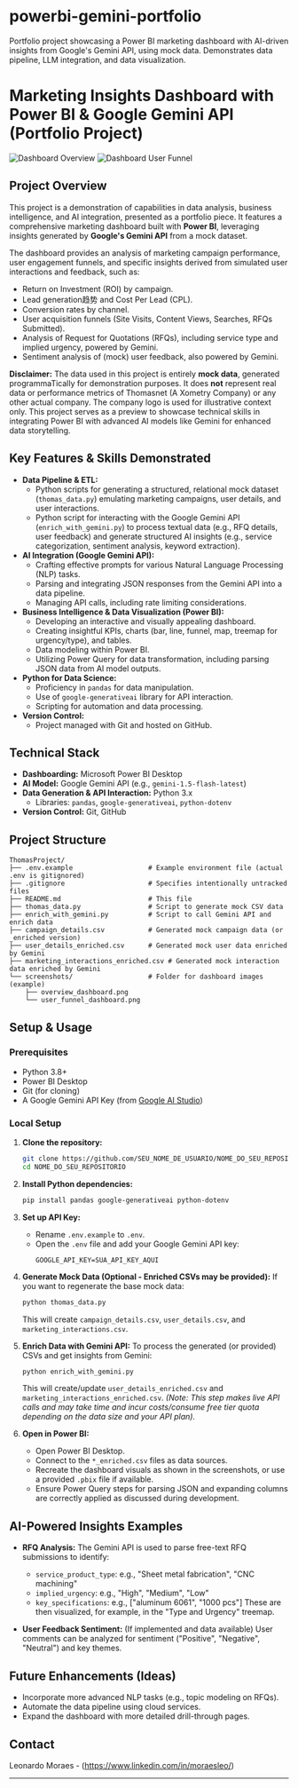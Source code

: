 # powerbi-gemini-portfolio
Portfolio project showcasing a Power BI marketing dashboard with AI-driven insights from Google's Gemini API, using mock data. Demonstrates data pipeline, LLM integration, and data visualization.

# Marketing Insights Dashboard with Power BI & Google Gemini API (Portfolio Project)

![Dashboard Overview](https://i.ibb.co/qYtJzDXC/page1.png)
![Dashboard User Funnel](https://i.ibb.co/WpgsBkQg/page2.png)

## Project Overview

This project is a demonstration of capabilities in data analysis, business intelligence, and AI integration, presented as a portfolio piece. It features a comprehensive marketing dashboard built with **Power BI**, leveraging insights generated by **Google's Gemini API** from a mock dataset.

The dashboard provides an analysis of marketing campaign performance, user engagement funnels, and specific insights derived from simulated user interactions and feedback, such as:
*   Return on Investment (ROI) by campaign.
*   Lead generation趋势 and Cost Per Lead (CPL).
*   Conversion rates by channel.
*   User acquisition funnels (Site Visits, Content Views, Searches, RFQs Submitted).
*   Analysis of Request for Quotations (RFQs), including service type and implied urgency, powered by Gemini.
*   Sentiment analysis of (mock) user feedback, also powered by Gemini.

**Disclaimer:** The data used in this project is entirely **mock data**, generated programmaTically for demonstration purposes. It does **not** represent real data or performance metrics of Thomasnet (A Xometry Company) or any other actual company. The company logo is used for illustrative context only. This project serves as a preview to showcase technical skills in integrating Power BI with advanced AI models like Gemini for enhanced data storytelling.

## Key Features & Skills Demonstrated

*   **Data Pipeline & ETL:**
    *   Python scripts for generating a structured, relational mock dataset (`thomas_data.py`) emulating marketing campaigns, user details, and user interactions.
    *   Python script for interacting with the Google Gemini API (`enrich_with_gemini.py`) to process textual data (e.g., RFQ details, user feedback) and generate structured AI insights (e.g., service categorization, sentiment analysis, keyword extraction).
*   **AI Integration (Google Gemini API):**
    *   Crafting effective prompts for various Natural Language Processing (NLP) tasks.
    *   Parsing and integrating JSON responses from the Gemini API into a data pipeline.
    *   Managing API calls, including rate limiting considerations.
*   **Business Intelligence & Data Visualization (Power BI):**
    *   Developing an interactive and visually appealing dashboard.
    *   Creating insightful KPIs, charts (bar, line, funnel, map, treemap for urgency/type), and tables.
    *   Data modeling within Power BI.
    *   Utilizing Power Query for data transformation, including parsing JSON data from AI model outputs.
*   **Python for Data Science:**
    *   Proficiency in `pandas` for data manipulation.
    *   Use of `google-generativeai` library for API interaction.
    *   Scripting for automation and data processing.
*   **Version Control:**
    *   Project managed with Git and hosted on GitHub.

## Technical Stack

*   **Dashboarding:** Microsoft Power BI Desktop
*   **AI Model:** Google Gemini API (e.g., `gemini-1.5-flash-latest`)
*   **Data Generation & API Interaction:** Python 3.x
    *   Libraries: `pandas`, `google-generativeai`, `python-dotenv`
*   **Version Control:** Git, GitHub

## Project Structure
```
ThomasProject/
├── .env.example                   # Example environment file (actual .env is gitignored)
├── .gitignore                     # Specifies intentionally untracked files
├── README.md                      # This file
├── thomas_data.py                 # Script to generate mock CSV data
├── enrich_with_gemini.py          # Script to call Gemini API and enrich data
├── campaign_details.csv           # Generated mock campaign data (or _enriched version)
├── user_details_enriched.csv      # Generated mock user data enriched by Gemini
├── marketing_interactions_enriched.csv # Generated mock interaction data enriched by Gemini
└── screenshots/                   # Folder for dashboard images (example)
    ├── overview_dashboard.png
    └── user_funnel_dashboard.png
```
## Setup & Usage

### Prerequisites
*   Python 3.8+
*   Power BI Desktop
*   Git (for cloning)
*   A Google Gemini API Key (from [Google AI Studio](https://aistudio.google.com/))

### Local Setup
1.  **Clone the repository:**
    ```bash
    git clone https://github.com/SEU_NOME_DE_USUARIO/NOME_DO_SEU_REPOSITORIO.git
    cd NOME_DO_SEU_REPOSITORIO
    ```
2.  **Install Python dependencies:**
    ```bash
    pip install pandas google-generativeai python-dotenv
    ```
3.  **Set up API Key:**
    *   Rename `.env.example` to `.env`.
    *   Open the `.env` file and add your Google Gemini API key:
        ```
        GOOGLE_API_KEY=SUA_API_KEY_AQUI
        ```
4.  **Generate Mock Data (Optional - Enriched CSVs may be provided):**
    If you want to regenerate the base mock data:
    ```bash
    python thomas_data.py
    ```
    This will create `campaign_details.csv`, `user_details.csv`, and `marketing_interactions.csv`.

5.  **Enrich Data with Gemini API:**
    To process the generated (or provided) CSVs and get insights from Gemini:
    ```bash
    python enrich_with_gemini.py
    ```
    This will create/update `user_details_enriched.csv` and `marketing_interactions_enriched.csv`.
    *(Note: This step makes live API calls and may take time and incur costs/consume free tier quota depending on the data size and your API plan).*

6.  **Open in Power BI:**
    *   Open Power BI Desktop.
    *   Connect to the `*_enriched.csv` files as data sources.
    *   Recreate the dashboard visuals as shown in the screenshots, or use a provided `.pbix` file if available.
    *   Ensure Power Query steps for parsing JSON and expanding columns are correctly applied as discussed during development.

## AI-Powered Insights Examples

*   **RFQ Analysis:** The Gemini API is used to parse free-text RFQ submissions to identify:
    *   `service_product_type`: e.g., "Sheet metal fabrication", "CNC machining"
    *   `implied_urgency`: e.g., "High", "Medium", "Low"
    *   `key_specifications`: e.g., ["aluminum 6061", "1000 pcs"]
    These are then visualized, for example, in the "Type and Urgency" treemap.

*   **User Feedback Sentiment:** (If implemented and data available) User comments can be analyzed for sentiment ("Positive", "Negative", "Neutral") and key themes.

## Future Enhancements (Ideas)

*   Incorporate more advanced NLP tasks (e.g., topic modeling on RFQs).
*   Automate the data pipeline using cloud services.
*   Expand the dashboard with more detailed drill-through pages.

## Contact

Leonardo Moraes - (https://www.linkedin.com/in/moraesleo/)

---
